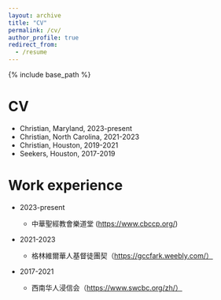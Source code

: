 ```yaml
---
layout: archive
title: "CV"
permalink: /cv/
author_profile: true
redirect_from:
  - /resume
---
```


{% include base_path %}

CV
======
* Christian, Maryland, 2023-present
* Christian, North Carolina, 2021-2023
* Christian, Houston, 2019-2021
* Seekers, Houston, 2017-2019

Work experience
======
* 2023-present
  * 中華聖經教會樂道堂 (https://www.cbccp.org/)
  
* 2021-2023
  * 格林維爾華人基督徒團契（https://gccfark.weebly.com/）

* 2017-2021
  * 西南华人浸信会（https://www.swcbc.org/zh/）

  
